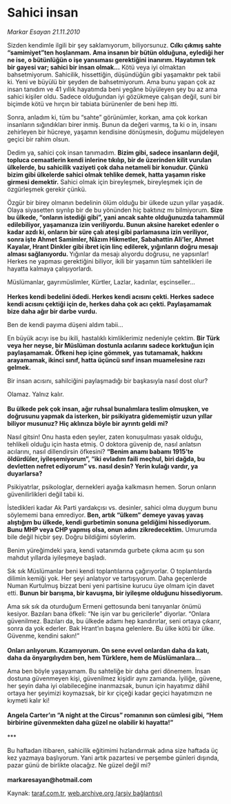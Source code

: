 # Sahici insan

*Markar Esayan 21.11.2010*

<div class="yazi"><p>Sizden kendimle ilgili bir şey saklamıyorum, biliyorsunuz. <b>Cılkı çıkmış sahte “samimiyet”ten hoşlanmam. Ama insanın bir bütün olduğuna, eylediği her ne ise, o bütünlüğün o işe yansıması gerektiğini inanırım. Hayatımın tek bir gayesi var; sahici bir insan olmak...</b> Kötü veya iyi olmaktan bahsetmiyorum. Sahicilik, hissettiğin, düşündüğün gibi yaşamaktır pek tabii ki. Yeni ve büyülü bir şeyden de bahsetmiyorum. Ama bunu yapan çok az insan tanıdım ve 41 yıllık hayatımda beni yegâne büyüleyen şey bu az ama sahici kişiler oldu. Sadece olduğundan iyi gözükmeye çalışan değil, suni bir biçimde kötü ve hırçın bir tabiata bürünenler de beni hep itti.</p>
<p>Sonra, anladım ki, tüm bu “sahte” görünümler, korkan, ama çok korkan insanların sığındıkları birer inmiş. Bunun da değeri varmış, ta ki o in, insanı zehirleyen bir hücreye, yaşamın kendisine dönüşmesin, doğumu müjdeleyen geçici bir rahim olsun.</p>
<p>Dedim ya, sahici çok insan tanımadım. <b>Bizim gibi, sadece insanların değil, topluca cemaatlerin kendi inlerine tıkılıp, bir de üzerinden kilit vurulan ülkelerde, bu sahicilik vaziyeti çok daha netameli bir konudur. Çünkü bizim gibi ülkelerde sahici olmak tehlike demek, hatta yaşamın riske girmesi demektir.</b> Sahici olmak için bireyleşmek, bireyleşmek için de özgürleşmek gerekir çünkü.</p>
<p>Özgür bir birey olmanın bedelinin ölüm olduğu bir ülkede uzun yıllar yaşadık. Olaya siyasetten sıyrılıp bir de bu yönünden hiç baktınız mı bilmiyorum. <b>Size bu ülkede, “onların istediği gibi”, yani ancak sahte olduğunuzda tahammül edilebiliyor, yaşamanıza izin veriliyordu. Bunun aksine hareket edenler o kadar azdı ki, onların bir süre çalı ateşi gibi parlamasına izin veriliyor, sonra işte Ahmet Samimler, Nâzım Hikmetler, Sabahattin Ali’ler, Ahmet Kayalar, Hrant Dinkler gibi ibret için linç edilerek, yığınların doğru mesajı alması sağlanıyordu. </b>Yığınlar da mesajı alıyordu doğrusu, ne yapsınlar! Herkes ne yapması gerektiğini biliyor, ikili bir yaşamın tüm sahtelikleri ile hayatta kalmaya çalışıyorlardı.</p>
<p>Müslümanlar, gayrımüslimler, Kürtler, Lazlar, kadınlar, eşcinseller...<br/><br/><b>Herkes kendi bedelini ödedi. Herkes kendi acısını çekti. Herkes sadece kendi acısını çektiği için de, herkes daha çok acı çekti. Paylaşamamak bize daha ağır bir darbe vurdu.</b></p>
<p>Ben de kendi payıma düşeni aldım tabii...</p>
<p>En büyük acıyı ise bu ikili, hastalıklı kimliklerimiz nedeniyle çektim. <b>Bir Türk veya her neyse, bir Müslüman dostunla acılarını sadece korktuğun için paylaşamamak. Öfkeni hep içine gömmek, yas tutamamak, hakkını arayamamak, ikinci sınıf, hatta üçüncü sınıf insan muamelesine razı gelmek. </b></p>
<p>Bir insan acısını, sahilciğini paylaşmadığı bir başkasıyla nasıl dost olur?</p>
<p>Olamaz. Yalnız kalır. <br/><br/><b>Bu ülkede pek çok insan, ağır ruhsal bunalımlara teslim olmuşken, ve doğrusunu yapmak da isterken, bir psikiyatra gidememiştir uzun yıllar biliyor musunuz? Hiç aklınıza böyle bir ayrıntı geldi mi?</b></p>
<p>Nasıl gitsin! Onu hasta eden şeyler, zaten konuşulması yasak olduğu, tehlikeli olduğu için hasta etmiş. O doktora güvenip de, nasıl anlatsın acılarını, nasıl dillendirsin öfkesini? <b>“Benim anamı babamı 1915’te öldürdüler, iyileşemiyorum”, “iki evladım faili meçhul, biri dağda, bu devletten nefret ediyorum” vs. nasıl desin? Yerin kulağı vardır, ya duyarlarsa?</b></p>
<p>Psikiyatrlar, psikologlar, dernekleri ayağa kalkmasın hemen. Sorun onların güvenilirlikleri değil tabii ki.</p>
<p>İstedikleri kadar Ak Parti yardakçısı vs. desinler, sahici olma duygum bunu söylememi bana emrediyor. <b>Ben, artık “ülkem” demeye yavaş yavaş alıştığım bu ülkede, kendi gurbetimin sonuna geldiğimi hissediyorum. Bunu MHP veya CHP yapmış olsa, onun adını zikredecektim.</b> Umurumda bile değil hiçbir şey. Doğru bildiğimi söylerim.</p>
<p>Benim yüreğimdeki yara, kendi vatanımda gurbete çıkma acım şu son mahdut yıllarda iyileşmeye başladı.</p>
<p>Sık sık Müslümanlar beni kendi toplantılarına çağırıyorlar. O toplantılarda dilimin kemiği yok. Her şeyi anlatıyor ve tartışıyorum. Daha geçenlerde Numan Kurtulmuş bizzat beni yeni partisine kurucu üye olmam için davet etti. <b>Bunun bir barışma, bir kavuşma, bir iyileşme olduğunu hissediyorum.</b></p>
<p>Ama sık sık da oturduğum Ermeni gettosunda beni tanıyanlar önümü kesiyor. Bazıları bana öfkeli: “Ne işin var bu gericilerle” diyorlar. “Onlara güvenilmez. Bazıları da, bu ülkede adamı hep kandırırlar, seni ortaya çıkarır, sonra da yok ederler. Bak Hrant’ın başına gelenlere. Bu ülke kötü bir ülke. Güvenme, kendini sakın!”<br/><br/><b>Onları anlıyorum. Kızamıyorum. On sene evvel onlardan daha da katı, daha da önyargılıydım ben, hem Türklere, hem de Müslümanlara...</b></p>
<p>Ama ben böyle yaşayamam. Bu sahteliğe bir daha geri dönemem. İnsan dostuna güvenmeyen kişi, güvenilmez kişidir aynı zamanda. İyiliğe, güvene, her şeyin daha iyi olabileceğine inanmazsak, bunun için hayatımız dâhil ortaya her şeyimizi koymazsak, bir kır çiçeği kadar geçici hayatımızın ne kıymeti kalır ki!<br/><br/><b>Angela Carter’ın “A night at the Circus” romanının son cümlesi gibi, “Hem birbirine güvenmekten daha güzel ne olabilir ki hayatta!”<br/><br/></b>***</p>
<p>Bu haftadan itibaren, sahicilik eğitimimi hızlandırmak adına size haftada üç kez yazmaya başlıyorum. Yani artık pazartesi ve perşembe günleri dışında, pazar günü de birlikte olacağız. Ne güzel değil mi?<br/><br/><b>markaresayan@hotmail.com</b></p></div>

Kaynak: [taraf.com.tr](http://www.taraf.com.tr:80/markar-esayan/makale-sahici-insan.htm), [web.archive.org (arşiv bağlantısı)](http://web.archive.org/web/20101123124510/http://www.taraf.com.tr:80/markar-esayan/makale-sahici-insan.htm)
